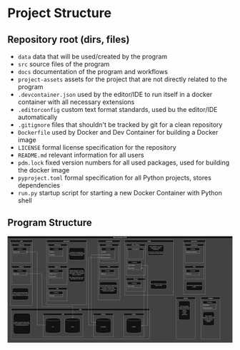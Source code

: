 # Project Structure
## Repository root (dirs, files)
- `data` data that will be used/created by the program
- `src` source files of the program
- `docs` documentation of the program and workflows
- `project-assets` assets for the project that are not directly related to the program
- `.devcontainer.json` used by the editor/IDE to run itself in a docker container with all necessary extensions
- `.editorconfig` custom text format standards, used bu the editor/IDE automatically
- `.gitignore` files that shouldn't be tracked by git for a clean repository
- `Dockerfile` used by Docker and Dev Container for building a Docker image
- `LICENSE` formal license specification for the repository
- `README.md` relevant information for all users
- `pdm.lock` fixed version numbers for all used packages, used for building the docker image
- `pyproject.toml` formal specification for all Python projects, stores dependencies
- `run.py` startup script for starting a new Docker Container with Python shell

## Program Structure
![Program Structure Chart](./media/project-structure-chart.png)
